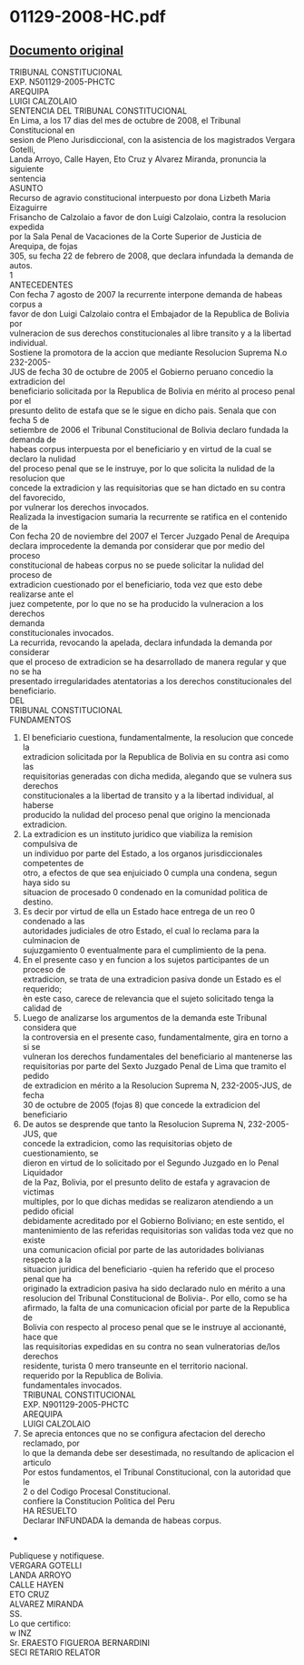 
01129-2008-HC.pdf
=================
  
[Documento original](https://tc.gob.pe/jurisprudencia/2008/01129-2008-HC.pdf)  
---  
TRIBUNAL CONSTITUCIONAL  
EXP. N501129-2005-PHCTC  
AREQUIPA  
LUIGI CALZOLAIO  
SENTENCIA DEL TRIBUNAL CONSTITUCIONAL  
En Lima, a los 17 dias del mes de octubre de 2008, el Tribunal Constitucional en  
sesion de Pleno Jurisdiccional, con la asistencia de los magistrados Vergara Gotelli,  
Landa Arroyo, Calle Hayen, Eto Cruz y Alvarez Miranda, pronuncia la siguiente  
sentencia  
ASUNTO  
Recurso de agravio constitucional interpuesto por dona Lizbeth Maria Eizaguirre  
Frisancho de Calzolaio a favor de don Luigi Calzolaio, contra la resolucion expedida  
por la Sala Penal de Vacaciones de la Corte Superior de Justicia de Arequipa, de fojas  
305, su fecha 22 de febrero de 2008, que declara infundada la demanda de autos.  
1  
ANTECEDENTES  
Con fecha 7 agosto de 2007 la recurrente interpone demanda de habeas corpus a  
favor de don Luigi Calzolaio contra el Embajador de la Republica de Bolivia por  
vulneracion de sus derechos constitucionales al libre transito y a la libertad individual.  
Sostiene la promotora de la accion que mediante Resolucion Suprema N.o 232-2005-  
JUS de fecha 30 de octubre de 2005 el Gobierno peruano concedio la extradicion del  
beneficiario solicitada por la Republica de Bolivia en mérito al proceso penal por el  
presunto delito de estafa que se le sigue en dicho pais. Senala que con fecha 5 de  
setiembre de 2006 el Tribunal Constitucional de Bolivia declaro fundada la demanda de  
habeas corpus interpuesta por el beneficiario y en virtud de la cual se declaro la nulidad  
del proceso penal que se le instruye, por lo que solicita la nulidad de la resolucion que  
concede la extradicion y las requisitorias que se han dictado en su contra del favorecido,  
por vulnerar los derechos invocados.  
Realizada la investigacion sumaria la recurrente se ratifica en el contenido de la  
Con fecha 20 de noviembre del 2007 el Tercer Juzgado Penal de Arequipa  
declara improcedente la demanda por considerar que por medio del proceso  
constitucional de habeas corpus no se puede solicitar la nulidad del proceso de  
extradicion cuestionado por el beneficiario, toda vez que esto debe realizarse ante el  
juez competente, por lo que no se ha producido la vulneracion a los derechos  
demanda  
constitucionales invocados.  
La recurrida, revocando la apelada, declara infundada la demanda por considerar  
que el proceso de extradicion se ha desarrollado de manera regular y que no se ha  
presentado irregularidades atentatorias a los derechos constitucionales del beneficiario.  
DEL  
TRIBUNAL CONSTITUCIONAL  
FUNDAMENTOS  
1. El beneficiario cuestiona, fundamentalmente, la resolucion que concede la  
extradicion solicitada por la Republica de Bolivia en su contra asi como las  
requisitorias generadas con dicha medida, alegando que se vulnera sus derechos  
constitucionales a la libertad de transito y a la libertad individual, al haberse  
producido la nulidad del proceso penal que origino la mencionada extradicion.  
2. La extradicion es un instituto juridico que viabiliza la remision compulsiva de  
un individuo por parte del Estado, a los organos jurisdiccionales competentes de  
otro, a efectos de que sea enjuiciado 0 cumpla una condena, segun haya sido su  
situacion de procesado 0 condenado en la comunidad politica de destino.  
3. Es decir por virtud de ella un Estado hace entrega de un reo 0 condenado a las  
autoridades judiciales de otro Estado, el cual lo reclama para la culminacion de  
sujuzgamiento 0 eventualmente para el cumplimiento de la pena.  
4. En el presente caso y en funcion a los sujetos participantes de un proceso de  
extradicion, se trata de una extradicion pasiva donde un Estado es el requerido;  
èn este caso, carece de relevancia que el sujeto solicitado tenga la calidad de  
5. Luego de analizarse los argumentos de la demanda este Tribunal considera que  
la controversia en el presente caso, fundamentalmente, gira en torno a si se  
vulneran los derechos fundamentales del beneficiario al mantenerse las  
requisitorias por parte del Sexto Juzgado Penal de Lima que tramito el pedido  
de extradicion en mérito a la Resolucion Suprema N, 232-2005-JUS, de fecha  
30 de octubre de 2005 (fojas 8) que concede la extradicion del beneficiario  
6. De autos se desprende que tanto la Resolucion Suprema N, 232-2005-JUS, que  
concede la extradicion, como las requisitorias objeto de cuestionamiento, se  
dieron en virtud de lo solicitado por el Segundo Juzgado en lo Penal Liquidador  
de la Paz, Bolivia, por el presunto delito de estafa y agravacion de victimas  
multiples, por lo que dichas medidas se realizaron atendiendo a un pedido oficial  
debidamente acreditado por el Gobierno Boliviano; en este sentido, el  
mantenimiento de las referidas requisitorias son validas toda vez que no existe  
una comunicacion oficial por parte de las autoridades bolivianas respecto a la  
situacion juridica del beneficiario -quien ha referido que el proceso penal que ha  
originado la extradicion pasiva ha sido declarado nulo en mérito a una  
resolucion del Tribunal Constitucional de Bolivia-. Por ello, como se ha  
afirmado, la falta de una comunicacion oficial por parte de la Republica de  
Bolivia con respecto al proceso penal que se le instruye al accionanté, hace que  
las requisitorias expedidas en su contra no sean vulneratorias de/los derechos  
residente, turista 0 mero transeunte en el territorio nacional.  
requerido por la Republica de Bolivia.  
fundamentales invocados.  
TRIBUNAL CONSTITUCIONAL  
EXP. N901129-2005-PHCTC  
AREQUIPA  
LUIGI CALZOLAIO  
7. Se aprecia entonces que no se configura afectacion del derecho reclamado, por  
lo que la demanda debe ser desestimada, no resultando de aplicacion el articulo  
Por estos fundamentos, el Tribunal Constitucional, con la autoridad que le  
2 o del Codigo Procesal Constitucional.  
confiere la Constitucion Politica del Peru  
HA RESUELTO  
Declarar INFUNDADA la demanda de habeas corpus.  
-  
Publiquese y notifiquese.  
VERGARA GOTELLI  
LANDA ARROYO  
CALLE HAYEN  
ETO CRUZ  
ALVAREZ MIRANDA  
SS.  
Lo que certifico:  
w INZ  
Sr. ERAESTO FIGUEROA BERNARDINI  
SECI RETARIO RELATOR